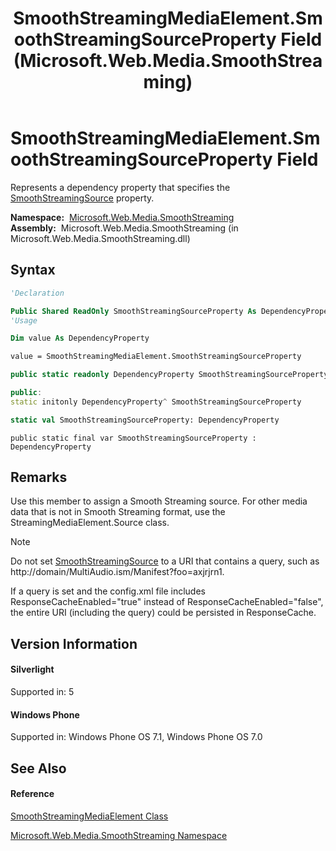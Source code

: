 ﻿---
title: SmoothStreamingMediaElement.SmoothStreamingSourceProperty Field (Microsoft.Web.Media.SmoothStreaming)
TOCTitle: SmoothStreamingSourceProperty Field
ms:assetid: F:Microsoft.Web.Media.SmoothStreaming.SmoothStreamingMediaElement.SmoothStreamingSourceProperty
ms:mtpsurl: https://msdn.microsoft.com/en-us/library/microsoft.web.media.smoothstreaming.smoothstreamingmediaelement.smoothstreamingsourceproperty(v=VS.95)
ms:contentKeyID: 46307578
ms.date: 05/31/2012
mtps_version: v=VS.95
f1_keywords:
- Microsoft.Web.Media.SmoothStreaming.SmoothStreamingMediaElement.SmoothStreamingSourceProperty
dev_langs:
- CSharp
- JScript
- VB
- FSharp
- c++
api_location:
- Microsoft.Web.Media.SmoothStreaming.dll
api_name:
- Microsoft.Web.Media.SmoothStreaming.SmoothStreamingMediaElement.SmoothStreamingSourceProperty
api_type:
- Managed
topic_type:
- apiref
- kbSyntax
product_family_name: VS
ROBOTS: INDEX,FOLLOW
---

# SmoothStreamingMediaElement.SmoothStreamingSourceProperty Field

Represents a dependency property that specifies the [SmoothStreamingSource](smoothstreamingmediaelement-smoothstreamingsource-property-microsoft-web-media-smoothstreaming_1.md) property.

**Namespace:**  [Microsoft.Web.Media.SmoothStreaming](microsoft-web-media-smoothstreaming-namespace_1.md)  
**Assembly:**  Microsoft.Web.Media.SmoothStreaming (in Microsoft.Web.Media.SmoothStreaming.dll)

## Syntax

``` vb
'Declaration

Public Shared ReadOnly SmoothStreamingSourceProperty As DependencyProperty
'Usage

Dim value As DependencyProperty

value = SmoothStreamingMediaElement.SmoothStreamingSourceProperty
```

``` csharp
public static readonly DependencyProperty SmoothStreamingSourceProperty
```

``` c++
public:
static initonly DependencyProperty^ SmoothStreamingSourceProperty
```

``` fsharp
static val SmoothStreamingSourceProperty: DependencyProperty
```

``` jscript
public static final var SmoothStreamingSourceProperty : DependencyProperty
```

## Remarks

Use this member to assign a Smooth Streaming source. For other media data that is not in Smooth Streaming format, use the StreamingMediaElement.Source class.


> [!NOTE]
> <P>Do not set <A href="smoothstreamingmediaelement-smoothstreamingsource-property-microsoft-web-media-smoothstreaming_1.md">SmoothStreamingSource</A> to a URI that contains a query, such as http://domain/MultiAudio.ism/Manifest?foo=axjrjrn1.</P>
> <P>If a query is set and the config.xml file includes ResponseCacheEnabled="true" instead of ResponseCacheEnabled="false", the entire URI (including the query) could be persisted in ResponseCache.</P>



## Version Information

#### Silverlight

Supported in: 5  

#### Windows Phone

Supported in: Windows Phone OS 7.1, Windows Phone OS 7.0  

## See Also

#### Reference

[SmoothStreamingMediaElement Class](smoothstreamingmediaelement-class-microsoft-web-media-smoothstreaming_1.md)

[Microsoft.Web.Media.SmoothStreaming Namespace](microsoft-web-media-smoothstreaming-namespace_1.md)

